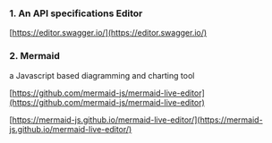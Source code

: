 ### 1. An API specifications Editor

[https://editor.swagger.io/](https://editor.swagger.io/)


### 2. Mermaid 

a Javascript based diagramming and charting tool

[https://github.com/mermaid-js/mermaid-live-editor](https://github.com/mermaid-js/mermaid-live-editor)

[https://mermaid-js.github.io/mermaid-live-editor/](https://mermaid-js.github.io/mermaid-live-editor/)
